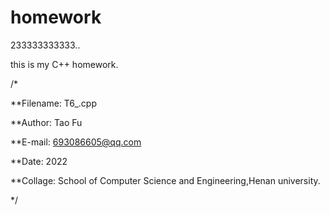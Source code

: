 # homework
233333333333..







this is my C++ homework.


/*

**Filename: 	T6_.cpp

**Author:	   	Tao Fu

**E-mail: 		693086605@qq.com

**Date:		    2022

**Collage:		School of Computer Science and Engineering,Henan university.

*/
